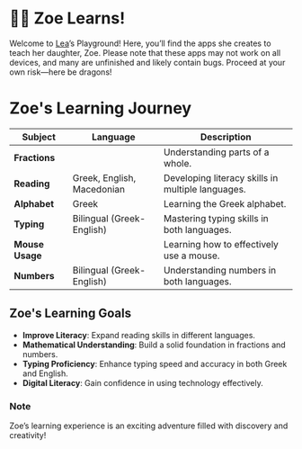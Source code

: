 # 👶🏼 Zoe Learns!

Welcome to  [Lea](https://lea.verou.me)’s Playground! Here, you’ll find the apps she creates to teach her daughter, Zoe. Please note that these apps may not work on all devices, and many are unfinished and likely contain bugs. Proceed at your own risk—here be dragons!


# Zoe's Learning Journey

| Subject                        | Language               | Description                              |
|--------------------------------|-----------------------|------------------------------------------|
| **Fractions**                  |                       | Understanding parts of a whole.         |
| **Reading**                    | Greek, English, Macedonian | Developing literacy skills in multiple languages. |
| **Alphabet**                   | Greek                 | Learning the Greek alphabet.             |
| **Typing**                     | Bilingual (Greek-English) | Mastering typing skills in both languages. |
| **Mouse Usage**                |                       | Learning how to effectively use a mouse. |
| **Numbers**                    | Bilingual (Greek-English) | Understanding numbers in both languages. |

## Zoe's Learning Goals
- **Improve Literacy**: Expand reading skills in different languages.
- **Mathematical Understanding**: Build a solid foundation in fractions and numbers.
- **Typing Proficiency**: Enhance typing speed and accuracy in both Greek and English.
- **Digital Literacy**: Gain confidence in using technology effectively.

### Note
Zoe’s learning experience is an exciting adventure filled with discovery and creativity!
